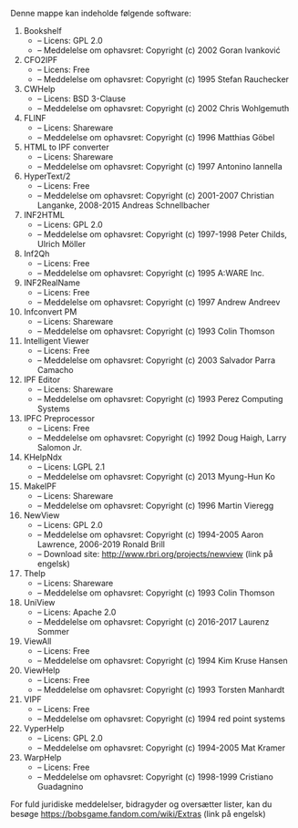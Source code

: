 ﻿Denne mappe kan indeholde følgende software:

1. Bookshelf
   - – Licens: GPL 2.0
   - – Meddelelse om ophavsret: Copyright (c) 2002 Goran Ivanković
2. CFO2IPF
   - – Licens: Free
   - – Meddelelse om ophavsret: Copyright (c) 1995 Stefan Rauchecker
3. CWHelp
   - – Licens: BSD 3-Clause
   - – Meddelelse om ophavsret: Copyright (c) 2002 Chris Wohlgemuth
4. FLINF
   - – Licens: Shareware
   - – Meddelelse om ophavsret: Copyright (c) 1996 Matthias Göbel
5. HTML to IPF converter
   - – Licens: Shareware
   - – Meddelelse om ophavsret: Copyright (c) 1997 Antonino Iannella
6. HyperText/2
   - – Licens: Free
   - – Meddelelse om ophavsret: Copyright (c) 2001-2007 Christian Langanke, 2008-2015 Andreas Schnellbacher
7. INF2HTML
   - – Licens: GPL 2.0
   - – Meddelelse om ophavsret: Copyright (c) 1997-1998 Peter Childs, Ulrich Möller
8. Inf2Qh
   - – Licens: Free
   - – Meddelelse om ophavsret: Copyright (c) 1995 A:WARE Inc.
9. INF2RealName
   - – Licens: Free
   - – Meddelelse om ophavsret: Copyright (c) 1997 Andrew Andreev
10. Infconvert PM
    - – Licens: Shareware
    - – Meddelelse om ophavsret: Copyright (c) 1993 Colin Thomson
11. Intelligent Viewer
    - – Licens: Free
    - – Meddelelse om ophavsret: Copyright (c) 2003 Salvador Parra Camacho
12. IPF Editor
    - – Licens: Shareware
    - – Meddelelse om ophavsret: Copyright (c) 1993 Perez Computing Systems
13. IPFC Preprocessor
    - – Licens: Free
    - – Meddelelse om ophavsret: Copyright (c) 1992 Doug Haigh, Larry Salomon Jr.
14. KHelpNdx
    - – Licens: LGPL 2.1
    - – Meddelelse om ophavsret: Copyright (c) 2013 Myung-Hun Ko
15. MakeIPF
    - – Licens: Shareware
    - – Meddelelse om ophavsret: Copyright (c) 1996 Martin Vieregg
16. NewView
    - – Licens: GPL 2.0
    - – Meddelelse om ophavsret: Copyright (c) 1994-2005 Aaron Lawrence, 2006-2019 Ronald Brill
    - – Download site: http://www.rbri.org/projects/newview (link på engelsk)
17. Thelp
    - – Licens: Shareware
    - – Meddelelse om ophavsret: Copyright (c) 1993 Colin Thomson
18. UniView
    - – Licens: Apache 2.0
    - – Meddelelse om ophavsret: Copyright (c) 2016-2017 Laurenz Sommer
19. ViewAll
    - – Licens: Free
    - – Meddelelse om ophavsret: Copyright (c) 1994 Kim Kruse Hansen
20. ViewHelp
    - – Licens: Free
    - – Meddelelse om ophavsret: Copyright (c) 1993 Torsten Manhardt
21. VIPF
    - – Licens: Free
    - – Meddelelse om ophavsret: Copyright (c) 1994 red point systems
22. VyperHelp
    - – Licens: GPL 2.0
    - – Meddelelse om ophavsret: Copyright (c) 1994-2005 Mat Kramer
23. WarpHelp
    - – Licens: Free
    - – Meddelelse om ophavsret: Copyright (c) 1998-1999 Cristiano Guadagnino

For fuld juridiske meddelelser, bidragyder og oversætter lister, kan du besøge https://bobsgame.fandom.com/wiki/Extras (link på engelsk)
